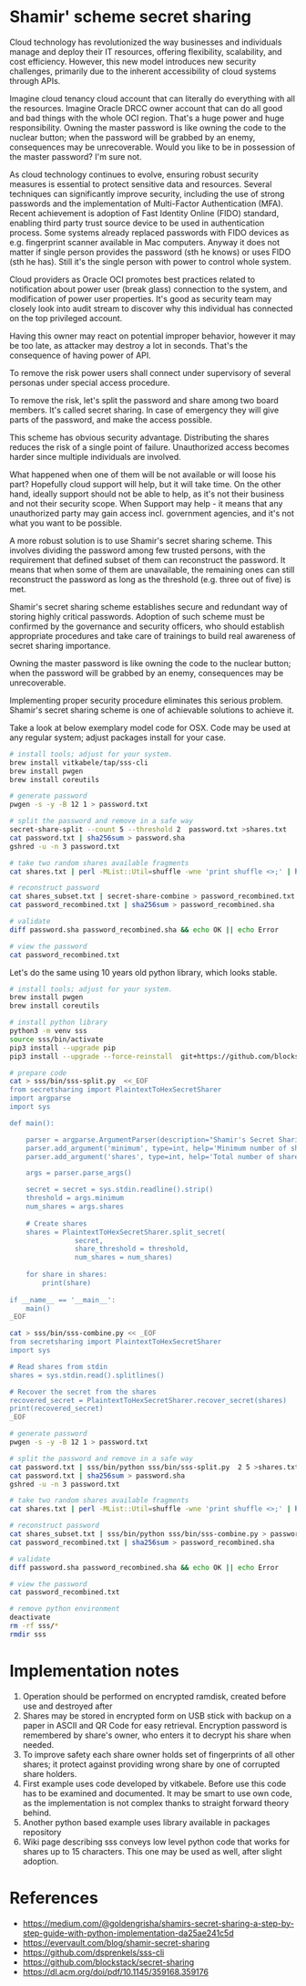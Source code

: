 # Shamir' scheme secret sharing 

Cloud technology has revolutionized the way businesses and individuals manage and deploy their IT resources, offering flexibility, scalability, and cost efficiency. However, this new model introduces new security challenges, primarily due to the inherent accessibility of cloud systems through APIs.

Imagine cloud tenancy cloud account that can literally do everything with all the resources. Imagine Oracle DRCC owner account that can do all good and bad things with the whole OCI region. That's a huge power and huge responsibility. Owning the master password is like owning the code to the nuclear button; when the password will be grabbed by an enemy, consequences may be unrecoverable. Would you like to be in possession of the master password? I'm sure not. 

As cloud technology continues to evolve, ensuring robust security measures is essential to protect sensitive data and resources. Several techniques can significantly improve security, including the use of strong passwords and the implementation of Multi-Factor Authentication (MFA). Recent achievement is adoption of Fast Identity Online (FIDO) standard, enabling third party trust source device to be used in authentication process. Some systems already replaced passwords with FIDO devices as e.g. fingerprint scanner available in Mac computers. Anyway it does not matter if single person provides the password (sth he knows) or uses FIDO (sth he has). Still it's the single person with power to control whole system.

Cloud providers as Oracle OCI promotes best practices related to notification about power user (break glass) connection to the system, and modification of power user properties. It's good as security team may closely look into audit stream to discover why this individual has connected on the top privileged account.

Having this owner may react on potential improper behavior, however it may be too late, as attacker may destroy a lot in seconds. That's the consequence of having power of API.

To remove the risk power users shall connect under supervisory of several personas under special access procedure. 

To remove the risk, let's split the password and share among two board members. It's called secret sharing. In case of emergency they will give parts of the password, and make the access possible. 

This scheme has obvious security advantage. Distributing the shares reduces the risk of a single point of failure. Unauthorized access becomes harder since multiple individuals are involved. 

What happened when one of them will be not available or will loose his part? Hopefully cloud support will help, but it will take time. On the other hand, ideally support should not be able to help, as it's not their business and not their security scope. When Support may help - it means that any unauthorized party may gain access incl. government agencies, and it's not what you want to be possible.

A more robust solution is to use Shamir's secret sharing scheme. This involves dividing the password among few trusted persons, with the requirement that defined subset of them can reconstruct the password. It means that when some of them are unavailable, the remaining ones can still reconstruct the password as long as the threshold (e.g. three out of five) is met.

Shamir's secret sharing scheme establishes secure and redundant way of storing highly critical passwords. Adoption of such scheme must be confirmed by the governance and security officers, who should establish appropriate procedures and take care of trainings to build real awareness of secret sharing importance. 

Owning the master password is like owning the code to the nuclear button; when the password will be grabbed by an enemy, consequences may be unrecoverable. 

Implementing proper security procedure eliminates this serious problem. Shamir's secret sharing scheme is one of achievable solutions to achieve it.

Take a look at below exemplary model code for OSX. Code may be used at any  regular system; adjust packages install for your case.

``` bash
# install tools; adjust for your system.
brew install vitkabele/tap/sss-cli
brew install pwgen
brew install coreutils

# generate password
pwgen -s -y -B 12 1 > password.txt

# split the password and remove in a safe way
secret-share-split --count 5 --threshold 2 	password.txt >shares.txt
cat password.txt | sha256sum > password.sha
gshred -u -n 3 password.txt 

# take two random shares available fragments
cat shares.txt | perl -MList::Util=shuffle -wne 'print shuffle <>;' | head -2 >shares_subset.txt

# reconstruct password
cat shares_subset.txt | secret-share-combine > password_recombined.txt
cat password_recombined.txt | sha256sum > password_recombined.sha

# validate
diff password.sha password_recombined.sha && echo OK || echo Error

# view the password
cat password_recombined.txt
```

Let's do the same using 10 years old python library, which looks stable.

``` bash
# install tools; adjust for your system.
brew install pwgen
brew install coreutils

# install python library
python3 -m venv sss
source sss/bin/activate
pip3 install --upgrade pip
pip3 install --upgrade --force-reinstall  git+https://github.com/blockstack/secret-sharing

# prepare code
cat > sss/bin/sss-split.py  <<_EOF
from secretsharing import PlaintextToHexSecretSharer
import argparse
import sys

def main():

    parser = argparse.ArgumentParser(description="Shamir's Secret Sharing CLI")
    parser.add_argument('minimum', type=int, help='Minimum number of shares needed to reconstruct the secret')
    parser.add_argument('shares', type=int, help='Total number of shares to create')

    args = parser.parse_args()

    secret = secret = sys.stdin.readline().strip()
    threshold = args.minimum
    num_shares = args.shares
    
    # Create shares
    shares = PlaintextToHexSecretSharer.split_secret(
                secret,                                          
                share_threshold = threshold, 
                num_shares = num_shares)
    
    for share in shares:
        print(share)
    
if __name__ == '__main__':
    main()
_EOF

cat > sss/bin/sss-combine.py << _EOF
from secretsharing import PlaintextToHexSecretSharer
import sys

# Read shares from stdin
shares = sys.stdin.read().splitlines()

# Recover the secret from the shares
recovered_secret = PlaintextToHexSecretSharer.recover_secret(shares)
print(recovered_secret)
_EOF

# generate password
pwgen -s -y -B 12 1 > password.txt

# split the password and remove in a safe way
cat password.txt | sss/bin/python sss/bin/sss-split.py  2 5 >shares.txt
cat password.txt | sha256sum > password.sha
gshred -u -n 3 password.txt 

# take two random shares available fragments
cat shares.txt | perl -MList::Util=shuffle -wne 'print shuffle <>;' | head -2 >shares_subset.txt

# reconstruct password
cat shares_subset.txt | sss/bin/python sss/bin/sss-combine.py > password_recombined.txt
cat password_recombined.txt | sha256sum > password_recombined.sha

# validate
diff password.sha password_recombined.sha && echo OK || echo Error

# view the password
cat password_recombined.txt

# remove python environment
deactivate
rm -rf sss/*
rmdir sss
```

# Implementation notes
1. Operation should be performed on encrypted ramdisk, created before use and destroyed after
2. Shares may be stored in encrypted form on USB stick with backup on a paper in ASCII and QR Code for easy retrieval. Encryption password is remembered by share's owner, who enters it to decrypt his share when needed. 
3. To improve safety each share owner holds set of fingerprints of all other shares; it protect against providing wrong share by one of corrupted share holders.
4. First example uses code developed by vitkabele. Before use this code has to be examined and documented. It may be smart to use own code, as the implementation is not complex thanks to straight forward theory behind.
5. Another python based example uses library available in packages repository
6. Wiki page describing sss conveys low level python code that works for shares up to 15 characters. This one may be used as well, after slight adoption.

# References
* https://medium.com/@goldengrisha/shamirs-secret-sharing-a-step-by-step-guide-with-python-implementation-da25ae241c5d
* https://evervault.com/blog/shamir-secret-sharing
* https://github.com/dsprenkels/sss-cli
* https://github.com/blockstack/secret-sharing
* https://dl.acm.org/doi/pdf/10.1145/359168.359176


